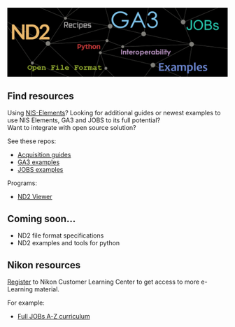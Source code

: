 ![Header ND2 GA3 JOBs](/profile/bg-header-lim.png)

## Find resources

Using [NIS-Elements](https://www.nis-elements.cz/en)? Looking for additional guides or newest examples to use NIS Elements, GA3 and JOBS to its full potential? <br> Want to integrate with open source solution?

See these repos:

- [Acquisition guides](https://github.com/Laboratory-Imaging/documents)
- [GA3 examples](https://github.com/Laboratory-Imaging/GA3-examples)
- [JOBS examples](https://github.com/Laboratory-Imaging/JOBS-examples)

Programs:
- [ND2 Viewer](https://laboratory-imaging.github.io/Nd2Viewer/index.html)

## Coming soon...
- ND2 file format specifications
- ND2 examples and tools for python

## Nikon resources

[Register](https://www.microscope.healthcare.nikon.com/resources/e-learning) to Nikon Customer Learning Center to get
access to more e-Learning material.

For example:
- [Full JOBs A-Z curriculum](https://training.nikoninstruments.com/)
